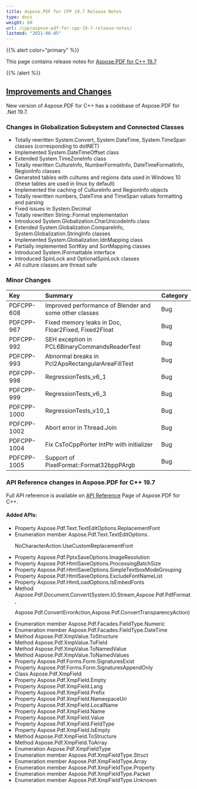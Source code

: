 ```yaml
---
title: Aspose.PDF for CPP 19.7 Release Notes
type: docs
weight: 60
url: /cpp/aspose-pdf-for-cpp-19-7-release-notes/
lastmod: "2021-06-05"
---
```


{{% alert color="primary" %}}

This page contains release notes for [Aspose.PDF for C++ 19.7](https://www.nuget.org/packages/Aspose.PDF.CPP/19.7.0)

{{% /alert %}}
## <ins>**Improvements and Changes**
New version of Aspose.PDF for C++ has a codebase of Aspose.PDF for .Net 19.7.
### **Changes in Globalization Subsystem and Connected Classes**
- Totally rewritten System.Convert, System.DateTime, System.TimeSpan classes (corresponding to dotNET)
- Implemented System.DateTimeOffset class
- Extended System.TimeZoneInfo class
- Totally rewritten CultureInfo, NumberFormatInfo, DateTimeFormatInfo, RegionInfo classes
- Generated tables with cultures and regions data used in Windows 10 (these tables are used in linux by default)
- Implemented the caching of CultureInfo and RegionInfo objects
- Totally rewritten numbers, DateTime and TimeSpan values formatting and parsing
- Fixed issues in System.Decimal
- Totally rewritten String::Format implementation
- Introduced System.Globalization.CharUnicodeInfo class
- Extended System.Globalization.CompareInfo, System.Globalization.StringInfo classes
- Implemented System.Globalization.IdnMapping class
- Partially implemented SortKey and SortMapping classes
- Introduced System.IFormattable interface
- Introduced SpinLock and OptionalSpinLock classes
- All culture classes are thread safe
### **Minor Changes**

|**Key**|**Summary**|**Category**|
| :- | :- | :- |
|PDFCPP-608|Improved performance of Blender and some other classes|Bug|
|PDFCPP-967|Fixed memory leaks in Doc, Floar2Fixed, Fixed2Float|Bug|
|PDFCPP-992|SEH exception in PCL6BinaryCommandsReaderTest|Bug|
|PDFCPP-993|Abnormal breaks in Pcl2ApsRectangularAreaFillTest|Bug|
|PDFCPP-998|RegressionTests_v6_1|Bug|
|PDFCPP-999|RegressionTests_v6_3|Bug|
|PDFCPP-1000|RegressionTests_v10_1|Bug|
|PDFCPP-1002|Abort error in Thread.Join|Bug|
|PDFCPP-1004|Fix CsToCppPorter IntPtr with initializer|Bug|
|PDFCPP-1005|Support of PixelFormat::Format32bppPArgb|Bug|
### **API Reference changes in Aspose.PDF for C++ 19.7**
Full API reference is available on [API Reference](https://apireference.aspose.com/pdf/cpp) Page of Aspose.PDF for C++.
#### **Added APIs:**
- Property Aspose.Pdf.Text.TextEditOptions.ReplacementFont  
- Enumeration member Aspose.Pdf.Text.TextEditOptions.<p>NoCharacterAction.UseCustomReplacementFont     
- Property Aspose.Pdf.PptxSaveOptions.ImageResolution  
- Property Aspose.Pdf.HtmlSaveOptions.ProcessingBatchSize  
- Property Aspose.Pdf.HtmlSaveOptions.SimpleTextboxModeGrouping  
- Property Aspose.Pdf.HtmlSaveOptions.ExcludeFontNameList  
- Property Aspose.Pdf.HtmlLoadOptions.IsEmbedFonts  
- Method Aspose.Pdf.Document.Convert(System.IO.Stream,Aspose.Pdf.PdfFormat,<p>Aspose.Pdf.ConvertErrorAction,Aspose.Pdf.ConvertTransparencyAction)
- Enumeration member Aspose.Pdf.Facades.FieldType.Numeric  
- Enumeration member Aspose.Pdf.Facades.FieldType.DateTime  
- Method Aspose.Pdf.XmpValue.ToStructure  
- Method Aspose.Pdf.XmpValue.ToField  
- Method Aspose.Pdf.XmpValue.ToNamedValue  
- Method Aspose.Pdf.XmpValue.ToNamedValues  
- Property Aspose.Pdf.Forms.Form.SignaturesExist  
- Property Aspose.Pdf.Forms.Form.SignaturesAppendOnly  
- Class Aspose.Pdf.XmpField  
- Property Aspose.Pdf.XmpField.Empty  
- Property Aspose.Pdf.XmpField.Lang  
- Property Aspose.Pdf.XmpField.Prefix  
- Property Aspose.Pdf.XmpField.NamespaceUri  
- Property Aspose.Pdf.XmpField.LocalName  
- Property Aspose.Pdf.XmpField.Name  
- Property Aspose.Pdf.XmpField.Value  
- Property Aspose.Pdf.XmpField.FieldType  
- Property Aspose.Pdf.XmpField.IsEmpty  
- Method Aspose.Pdf.XmpField.ToStructure  
- Method Aspose.Pdf.XmpField.ToArray  
- Enumeration Aspose.Pdf.XmpFieldType  
- Enumeration member Aspose.Pdf.XmpFieldType.Struct  
- Enumeration member Aspose.Pdf.XmpFieldType.Array  
- Enumeration member Aspose.Pdf.XmpFieldType.Property  
- Enumeration member Aspose.Pdf.XmpFieldType.Packet  
- Enumeration member Aspose.Pdf.XmpFieldType.Unknown  
